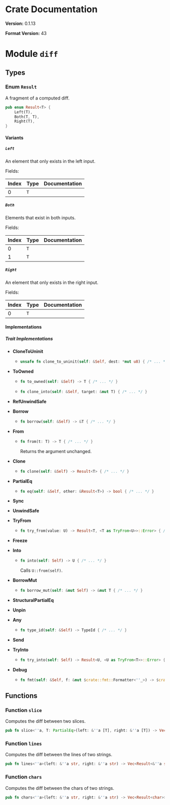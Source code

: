 # Crate Documentation

**Version:** 0.1.13

**Format Version:** 43

# Module `diff`

## Types

### Enum `Result`

A fragment of a computed diff.

```rust
pub enum Result<T> {
    Left(T),
    Both(T, T),
    Right(T),
}
```

#### Variants

##### `Left`

An element that only exists in the left input.

Fields:

| Index | Type | Documentation |
|-------|------|---------------|
| 0 | `T` |  |

##### `Both`

Elements that exist in both inputs.

Fields:

| Index | Type | Documentation |
|-------|------|---------------|
| 0 | `T` |  |
| 1 | `T` |  |

##### `Right`

An element that only exists in the right input.

Fields:

| Index | Type | Documentation |
|-------|------|---------------|
| 0 | `T` |  |

#### Implementations

##### Trait Implementations

- **CloneToUninit**
  - ```rust
    unsafe fn clone_to_uninit(self: &Self, dest: *mut u8) { /* ... */ }
    ```

- **ToOwned**
  - ```rust
    fn to_owned(self: &Self) -> T { /* ... */ }
    ```

  - ```rust
    fn clone_into(self: &Self, target: &mut T) { /* ... */ }
    ```

- **RefUnwindSafe**
- **Borrow**
  - ```rust
    fn borrow(self: &Self) -> &T { /* ... */ }
    ```

- **From**
  - ```rust
    fn from(t: T) -> T { /* ... */ }
    ```
    Returns the argument unchanged.

- **Clone**
  - ```rust
    fn clone(self: &Self) -> Result<T> { /* ... */ }
    ```

- **PartialEq**
  - ```rust
    fn eq(self: &Self, other: &Result<T>) -> bool { /* ... */ }
    ```

- **Sync**
- **UnwindSafe**
- **TryFrom**
  - ```rust
    fn try_from(value: U) -> Result<T, <T as TryFrom<U>>::Error> { /* ... */ }
    ```

- **Freeze**
- **Into**
  - ```rust
    fn into(self: Self) -> U { /* ... */ }
    ```
    Calls `U::from(self)`.

- **BorrowMut**
  - ```rust
    fn borrow_mut(self: &mut Self) -> &mut T { /* ... */ }
    ```

- **StructuralPartialEq**
- **Unpin**
- **Any**
  - ```rust
    fn type_id(self: &Self) -> TypeId { /* ... */ }
    ```

- **Send**
- **TryInto**
  - ```rust
    fn try_into(self: Self) -> Result<U, <U as TryFrom<T>>::Error> { /* ... */ }
    ```

- **Debug**
  - ```rust
    fn fmt(self: &Self, f: &mut $crate::fmt::Formatter<''_>) -> $crate::fmt::Result { /* ... */ }
    ```

## Functions

### Function `slice`

Computes the diff between two slices.

```rust
pub fn slice<''a, T: PartialEq>(left: &''a [T], right: &''a [T]) -> Vec<Result<&''a T>> { /* ... */ }
```

### Function `lines`

Computes the diff between the lines of two strings.

```rust
pub fn lines<''a>(left: &''a str, right: &''a str) -> Vec<Result<&''a str>> { /* ... */ }
```

### Function `chars`

Computes the diff between the chars of two strings.

```rust
pub fn chars<''a>(left: &''a str, right: &''a str) -> Vec<Result<char>> { /* ... */ }
```

